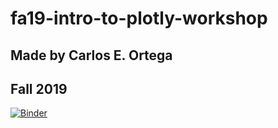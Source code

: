 # fa19-intro-to-plotly-workshop

## Made by Carlos E. Ortega
## Fall 2019

[![Binder](https://mybinder.org/badge_logo.svg)](https://mybinder.org/v2/gh/SoyCarlos/Intro-to-Plotly/master)
